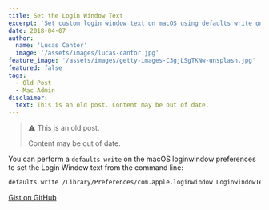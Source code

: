 ```yaml
---
title: Set the Login Window Text
excerpt: 'Set custom login window text on macOS using defaults write on loginwindow preferences.'
date: 2018-04-07
author:
  name: 'Lucas Cantor'
  image: '/assets/images/lucas-cantor.jpg'
feature_image: '/assets/images/getty-images-C3gjLSgTKNw-unsplash.jpg'
featured: false
tags:
  - Old Post
  - Mac Admin
disclaimer:
  text: This is an old post. Content may be out of date.
---
```


> ⚠️ This is an old post.
>
> Content may be out of date.

You can perform a `defaults write` on the macOS loginwindow preferences to set the Login Window text from the command line:

```bash
defaults write /Library/Preferences/com.apple.loginwindow LoginwindowText "Property of John Doe - (555) 555-5555"
```

[Gist on GitHub](https://gist.github.com/lucascantor/322c7507a23b4f2a423c281519e30342)
